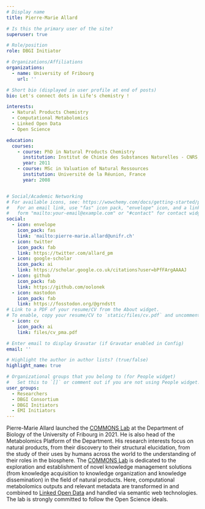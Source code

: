 ```yaml
---
# Display name
title: Pierre-Marie Allard

# Is this the primary user of the site?
superuser: true

# Role/position
role: DBGI Initiator

# Organizations/Affiliations
organizations:
  - name: University of Fribourg
    url: ''

# Short bio (displayed in user profile at end of posts)
bio: Let's connect dots in Life's chemistry !

interests:
  - Natural Products Chemistry
  - Computational Metabolomics
  - Linked Open Data
  - Open Science

education:
  courses:
    - course: PhD in Natural Products Chemistry
      institution: Institut de Chimie des Substances Naturelles - CNRS, France
      year: 2011
    - course: MSc in Valuation of Natural Ressources
      institution: Université de la Réunion, France
      year: 2008


# Social/Academic Networking
# For available icons, see: https://wowchemy.com/docs/getting-started/page-builder/#icons
#   For an email link, use "fas" icon pack, "envelope" icon, and a link in the
#   form "mailto:your-email@example.com" or "#contact" for contact widget.
social:
  - icon: envelope
    icon_pack: fas
    link: 'mailto:pierre-marie.allard@unifr.ch'
  - icon: twitter
    icon_pack: fab
    link: https://twitter.com/allard_pm
  - icon: google-scholar
    icon_pack: ai
    link: https://scholar.google.co.uk/citations?user=bPfFArgAAAAJ
  - icon: github
    icon_pack: fab
    link: https://github.com/oolonek
  - icon: mastodon
    icon_pack: fab
    link: https://fosstodon.org/@grndstt
# Link to a PDF of your resume/CV from the About widget.
# To enable, copy your resume/CV to `static/files/cv.pdf` and uncomment the lines below.
  - icon: cv
    icon_pack: ai
    link: files/cv_pma.pdf

# Enter email to display Gravatar (if Gravatar enabled in Config)
email: ''

# Highlight the author in author lists? (true/false)
highlight_name: true

# Organizational groups that you belong to (for People widget)
#   Set this to `[]` or comment out if you are not using People widget.
user_groups:
  - Researchers
  - DBGI Consortium
  - DBGI Initiators
  - EMI Initiators
---
```


Pierre-Marie Allard launched the [COMMONS Lab](https://www.unifr.ch/bio/en/groups/allard/) at the Department of Biology of the University of Fribourg in 2021. He is also head of the Metabolomics Platform of the Department. His research interests focus on natural products, from their discovery to their structural elucidation, from the study of their uses by humans across the world to the understanding of their roles in the biosphere. The [COMMONS Lab](https://www.unifr.ch/bio/en/groups/allard/) is dedicated to the exploration and establishment of novel knowledge management solutions (from knowledge acquisition to knowledge organization and knowledge dissemination) in the field of natural products. Here, computational metabolomics outputs and relevant metadata are transformed in and combined to [Linked Open Data](https://en.wikipedia.org/wiki/Linked_data#Linked_open_data) and handled via semantic web technologies. The lab is strongly committed to follow the Open Science ideals.

